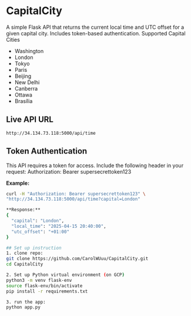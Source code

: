 # CapitalCity

A simple Flask API that returns the current local time and UTC offset for a given capital city. Includes token-based authentication.
Supported Capital Cities
- Washington
- London
- Tokyo
- Paris
- Beijing
- New Delhi
- Canberra
- Ottawa
- Brasília
  
## Live API URL

`http://34.134.73.118:5000/api/time`

## Token Authentication

This API requires a token for access. Include the following header in your request:
Authorization: Bearer supersecrettoken123

**Example:**
```bash
curl -H "Authorization: Bearer supersecrettoken123" \
"http://34.134.73.118:5000/api/time?capital=London"

**Response:**
{
  "capital": "London",
  "local_time": "2025-04-15 20:40:00",
  "utc_offset": "+01:00"
}

## Set up instruction
1. clone repo:
git clone https://github.com/CarolWUuu/CapitalCity.git
cd CapitalCity

2. Set up Python virtual environment (on GCP)
python3 -m venv flask-env
source flask-env/bin/activate
pip install -r requirements.txt

3. run the app:
python app.py



